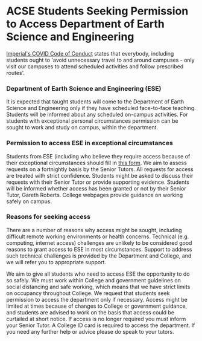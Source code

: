 # ACSE Students Seeking Permission to Access Department of Earth Science and Engineering

[Imperial's COVID Code of Conduct](https://www.imperial.ac.uk/safety/safety-by-topic/laboratory-safety/biological-safety/covid-19-guidance/keeping-you-safe---general-advice-for-everyone/imperials-code-of-conduct-attending-college-during-covid-19/) states that everybody, including students ought to 'avoid unnecessary travel to and around campuses - only visit our campuses to attend scheduled activities and follow prescribed routes'. 
 
### Department of Earth Science and Engineering (ESE)

 It is expected that taught students will come to the Department of Earth Science and Engineering only if they have scheduled face-to-face teaching. Students will be informed about any scheduled on-campus activities. For students with exceptional personal circumstances permission can be sought to work and study on campus, within the department.
 
### Permission to access ESE in exceptional circumstances 

Students from ESE (including who believe they require access because of their exceptional circumstances should fill in [this form](https://imperial.eu.qualtrics.com/jfe/form/SV_eMdNJFUdeLIOgGV). We aim to assess requests on a fortnightly basis by the Senior Tutors. All requests for access are treated with strict confidence. Students might be asked to discuss their requests with their Senior Tutor or provide supporting evidence. Students will be informed whether access has been granted or not by their Senior Tutor, Gareth Roberts. College webpages provide guidance on working safely on campus.
 
### Reasons for seeking access

There are a number of reasons why access might be sought, including difficult remote working environments or health concerns. Technical (e.g. computing, internet access) challenges are unlikely to be considered good reasons to grant access to ESE in most circumstances. Support to address such technical challenges is provided by the Department and College, and we will refer you to appropriate support.
 
We aim to give all students who need to access ESE the opportunity to do so safely. We must work within College and government guidelines on social distancing and safe working, which means that we have strict limits on occupancy throughout College. We request that students seek permission to access the department only if necessary. Access might be limited at times because of changes to College or government guidance, and students are advised to work on the basis that access could be curtailed at short notice. If access is no longer required you must inform your Senior Tutor. A College ID card is required to access the department.   If you need any further help or advice please do speak to your tutors.